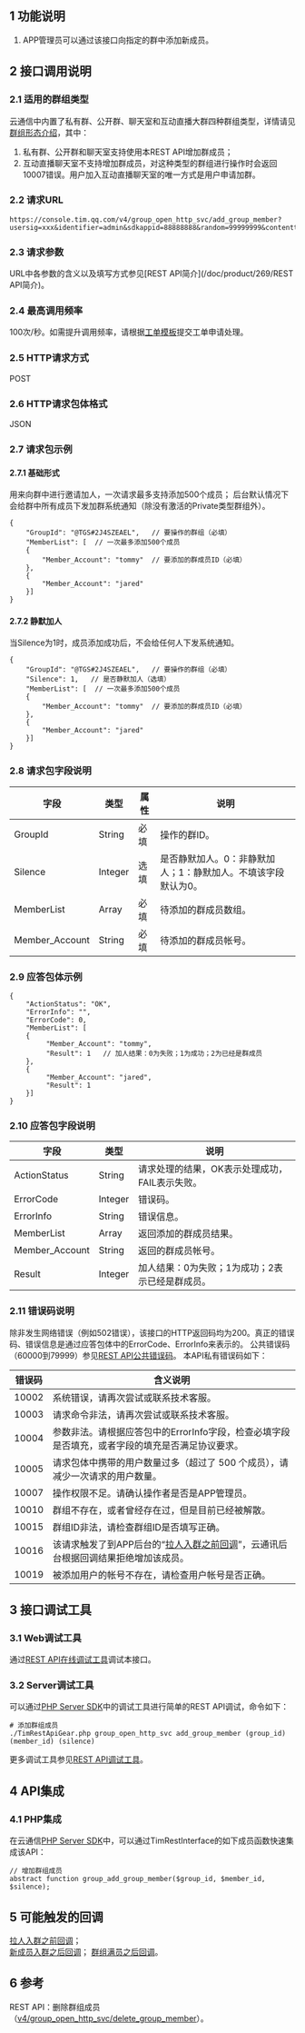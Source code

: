 ## 1 功能说明 
1. APP管理员可以通过该接口向指定的群中添加新成员。 
 
## 2 接口调用说明 

### 2.1 适用的群组类型

云通信中内置了私有群、公开群、聊天室和互动直播大群四种群组类型，详情请见[群组形态介绍](/doc/product/269/群组系统#2-.E7.BE.A4.E7.BB.84.E5.BD.A2.E6.80.81.E4.BB.8B.E7.BB.8D)，其中：
1. 私有群、公开群和聊天室支持使用本REST API增加群成员；
2. 互动直播聊天室不支持增加群成员，对这种类型的群组进行操作时会返回10007错误。用户加入互动直播聊天室的唯一方式是用户申请加群。

### 2.2 请求URL 
```
https://console.tim.qq.com/v4/group_open_http_svc/add_group_member?usersig=xxx&identifier=admin&sdkappid=88888888&random=99999999&contenttype=json 
```
### 2.3 请求参数 

URL中各参数的含义以及填写方式参见[REST API简介](/doc/product/269/REST API简介)。 

### 2.4 最高调用频率 

100次/秒。如需提升调用频率，请根据[工单模板](/doc/product/269/云通信配置变更需求工单#2.15-rest-api.E8.B0.83.E7.94.A8.E9.A2.91.E7.8E.87.E8.B0.83.E6.95.B4)提交工单申请处理。 

### 2.5 HTTP请求方式 

POST 

### 2.6 HTTP请求包体格式 

JSON 

### 2.7 请求包示例

#### 2.7.1 基础形式

用来向群中进行邀请加人，一次请求最多支持添加500个成员； 后台默认情况下会给群中所有成员下发加群系统通知（除没有激活的Private类型群组外）。 
```
{
    "GroupId": "@TGS#2J4SZEAEL",   // 要操作的群组（必填）          
    "MemberList": [  // 一次最多添加500个成员       
    {          
        "Member_Account": "tommy"  // 要添加的群成员ID（必填）        
    },        
    {           
        "Member_Account": "jared"       
    }]
}
```

#### 2.7.2 静默加人

当Silence为1时，成员添加成功后，不会给任何人下发系统通知。 
```
{
    "GroupId": "@TGS#2J4SZEAEL",   // 要操作的群组（必填）    
    "Silence": 1,   // 是否静默加人（选填）       
    "MemberList": [  // 一次最多添加500个成员       
    {          
        "Member_Account": "tommy"  // 要添加的群成员ID（必填）        
    },        
    {           
        "Member_Account": "jared"       
    }]
}
```

### 2.8 请求包字段说明 

| 字段 | 类型 | 属性 | 说明 |
|---------|---------|---------|---------|
| GroupId | String | 必填 |操作的群ID。  |
| Silence | Integer | 选填 |是否静默加人。0：非静默加人；1：静默加人。不填该字段默认为0。    |
| MemberList | Array | 必填 |待添加的群成员数组。  |
| Member_Account | String | 必填 |待添加的群成员帐号。  |

### 2.9 应答包体示例

```
{
    "ActionStatus": "OK",   
    "ErrorInfo": "",   
    "ErrorCode": 0,   
    "MemberList": [
    {
         "Member_Account": "tommy",           
         "Result": 1   // 加人结果：0为失败；1为成功；2为已经是群成员       
    },        
    {          
         "Member_Account": "jared",           
         "Result": 1        
    }]
}
```

### 2.10 应答包字段说明 

| 字段 | 类型 | 说明 |
|---------|---------|---------|
| ActionStatus | String | 请求处理的结果，OK表示处理成功，FAIL表示失败。 |
| ErrorCode | Integer | 错误码。 |
| ErrorInfo | String | 错误信息。  |
| MemberList | Array | 返回添加的群成员结果。  |
| Member_Account | String | 返回的群成员帐号。 |
| Result | Integer | 加人结果：0为失败；1为成功；2表示已经是群成员。 |

### 2.11 错误码说明 

除非发生网络错误（例如502错误），该接口的HTTP返回码均为200。真正的错误码、错误信息是通过应答包体中的ErrorCode、ErrorInfo来表示的。 
公共错误码（60000到79999）参见[REST API公共错误码](/doc/product/269/错误码#rest-api.E5.85.AC.E5.85.B1.E9.94.99.E8.AF.AF.E7.A0.81)。 
本API私有错误码如下： 

| 错误码 | 含义说明| 
|---------|---------|
| 10002 | 系统错误，请再次尝试或联系技术客服。  | 
| 10003 | 请求命令非法，请再次尝试或联系技术客服。 | 
| 10004 | 参数非法。请根据应答包中的ErrorInfo字段，检查必填字段是否填充，或者字段的填充是否满足协议要求。 | 
| 10005 |请求包体中携带的用户数量过多（超过了 500 个成员），请减少一次请求的用户数量。 | 
| 10007 | 操作权限不足。请确认操作者是否是APP管理员。 | 
| 10010 | 群组不存在，或者曾经存在过，但是目前已经被解散。 | 
| 10015 | 群组ID非法，请检查群组ID是否填写正确。  | 
| 10016 | 该请求触发了到APP后台的“[拉人入群之前回调](/doc/product/269/拉人入群之前回调)”，云通讯后台根据回调结果拒绝增加该成员。  | 
| 10019 | 被添加用户的帐号不存在，请检查用户帐号是否正确。  | 

## 3 接口调试工具 

### 3.1 Web调试工具 

通过[REST API在线调试工具](http://avc.qcloud.com/wiki2.0/im/APITester/APITester.html#v4/group_open_http_svc/add_group_member)调试本接口。 

### 3.2 Server调试工具 

可以通过[PHP Server SDK](/doc/product/269/PHP%20Server%20SDK)中的调试工具进行简单的REST API调试，命令如下： 
```
# 添加群组成员
./TimRestApiGear.php group_open_http_svc add_group_member (group_id) (member_id) (silence)
```
更多调试工具参见[REST API调试工具](/doc/product/269/REST%20API简介#5-rest-api.E8.B0.83.E8.AF.95.E5.B7.A5.E5.85.B7)。

## 4 API集成 

### 4.1 PHP集成 

在云通信[PHP Server SDK](/doc/product/269/PHP%20Server%20SDK#3-timrestapigear.php.E4.BD.BF.E7.94.A8.E8.AF.B4.E6.98.8E)中，可以通过TimRestInterface的如下成员函数快速集成该API： 
```
// 增加群组成员
abstract function group_add_group_member($group_id, $member_id, $silence);
```

## 5 可能触发的回调 

[拉人入群之前回调](/doc/product/269/拉人入群之前回调)；  
[新成员入群之后回调](/doc/product/269/新成员入群之后回调)；
[群组满员之后回调](/doc/product/269/群组满员之后回调)。 


## 6 参考 

REST API：删除群组成员（[v4/group_open_http_svc/delete_group_member](/doc/product/269/删除群组成员)）。 

